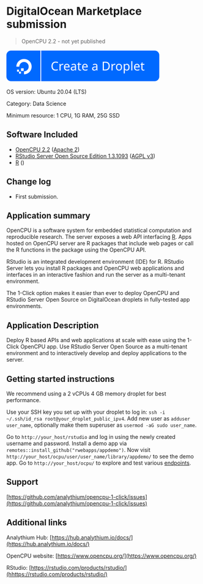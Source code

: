 # DigitalOcean Marketplace submission

> OpenCPU 2.2 - not yet published

[![DO button](https://raw.githubusercontent.com/analythium/shinyproxy-1-click/master/digitalocean/images/do-btn-blue.svg)](https://marketplace.digitalocean.com/apps/opencpu)

OS version: Ubuntu 20.04 (LTS)

Category: Data Science

Minimum resource: 1 CPU, 1G RAM, 25G SSD

## Software Included

- [OpenCPU 2.2](https://www.opencpu.org/) ([Apache 2](https://www.apache.org/licenses/LICENSE-2.0))
- [RStudio Server Open Source Edition 1.3.1093](https://rstudio.com/products/rstudio/) ([AGPL v3](https://www.gnu.org/licenses/agpl-3.0.en.html))
- [R](https://www.r-project.org/) ()

## Change log

- First submission.

## Application summary

OpenCPU is a software system for embedded statistical computation and reproducible research. The server exposes a web API interfacing [R](https://www.r-project.org/). Apps hosted on OpenCPU server are R packages that include web pages or call the R functions in the package using the OpenCPU API.

RStudio is an integrated development environment (IDE) for R. RStudio Server lets you install R packages and OpenCPU web applications and interfaces in an interactive fashion and run the server as a multi-tenant environment.

The 1-Click option makes it easier than ever to deploy OpenCPU and RStudio Server Open Source on DigitalOcean droplets in fully-tested app environments.

## Application Description

Deploy R based APIs and web applications at scale with ease using the 1-Click OpenCPU app. Use RStudio Server Open Source as a multi-tenant environment and to interactively develop and deploy applications to the server.

## Getting started instructions

We recommend using a 2 vCPUs 4 GB memory droplet for best performance.

Use your SSH key you set up with your droplet to log in: `ssh -i ~/.ssh/id_rsa root@your_droplet_public_ipv4`. Add new user as `adduser user_name`, optionally make them superuser as `usermod -aG sudo user_name`.

Go to `http://your_host/rstudio` and log in using the newly created username and password. Install a demo app via `remotes::install_github("rwebapps/appdemo")`. Now visit `http://your_host/ocpu/user/user_name/library/appdemo/` to see the demo app. Go to `http://your_host/ocpu/` to explore and test various [endpoints](https://www.opencpu.org/api.html#api-endpoints).

## Support

[https://github.com/analythium/opencpu-1-click/issues](https://github.com/analythium/opencpu-1-click/issues)

## Additional links

Analythium Hub: [https://hub.analythium.io/docs/](https://hub.analythium.io/docs/)

OpenCPU website: [https://www.opencpu.org/](https://www.opencpu.org/)

RStudio: [https://rstudio.com/products/rstudio/](hhttps://rstudio.com/products/rstudio/)
